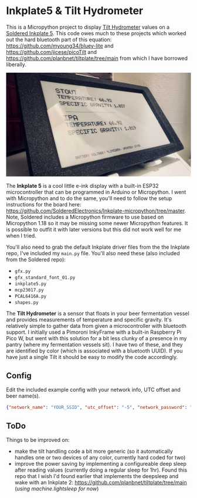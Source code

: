 # Inkplate5 & Tilt Hydrometer
This is a Micropython project to display [Tilt Hydrometer](https://tilthydrometer.com/products/copy-of-tilt-floating-wireless-hydrometer-and-thermometer-for-brewing) values on a [Soldered Inkplate 5](https://soldered.com/product/soldered-inkplate-5-gen2/). This code owes much to these projects which worked out the hard bluetooth part of this equation: https://github.com/myoung34/bluey-lite and https://github.com/jicese/picoTilt and https://github.com/planbnet/tiltplate/tree/main from which I have borrowed liberally.

![Image of Inkplate 5 with Tilt data](IMG_3984.jpg)

The **Inkplate 5** is a cool little e-ink display with a built-in ESP32 microcontroller that can be programmed in Arduino or Micropython. I went with Micropython and to do the same, you'll need to follow the setup instructions for the board here: https://github.com/SolderedElectronics/Inkplate-micropython/tree/master. Note, Soldered includes a Micropython firmware to use based on Micropython 1.18 so it may be missing some newer Micropython features. It is possible to outfit it with later versions but this did not work well for me when I tried.

You'll also need to grab the default Inkplate driver files from the the Inkplate repo, I've included my `main.py` file. You'll also need these (also included from the Soldered repo):
- `gfx.py`
- `gfx_standard_font_01.py`
- `inkplate5.py`
- `mcp23017.py`
- `PCAL6416A.py`
- `shapes.py`

The **Tilt Hydrometer** is a sensor that floats in your beer fermentation vessel and provides measurements of temperature and specific gravity. It's relatively simple to gather data from given a microcontroller with bluetooth support. I initially used a Pimoroni InkyFrame with a built-in Raspberry Pi Pico W, but went with this solution for a bit less clunky of a presence in my pantry (where my fermentation vessels sit). I have two of these, and they are identified by color (which is associated with a bluetooth UUID). If you have just a single Tilt it should be easy to modify the code accordingly.

## Config
Edit the included example config with your network info, UTC offset and beer name(s).
```json
{"network_name": "YOUR_SSID", "utc_offset": "-5", "network_password": "YOUR_WIFI_PW", "blue": "Chocolate Stout", "black": "Another IPA"}
```


## ToDo
Things to be improved on:
- make the tilt handling code a bit more generic (so it automatically handles one or two devices of any color, currently hard coded for two)
- improve the power saving by implementing a configureable deep sleep after reading values (currently doing a regular sleep for 1hr). Found this repo that I wish I'd found earlier that implements the deepsleep and wake with an Inkplate 2: https://github.com/planbnet/tiltplate/tree/main (*using machine.lightsleep for now*)
